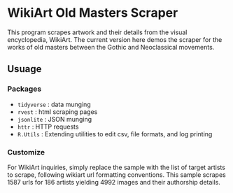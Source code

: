# WikiArt Old Masters Scraper
This program scrapes artwork and their details from the visual encyclopedia, WikiArt. 
The current version here demos the scraper for the works of old masters between the Gothic and Neoclassical movements.

## Usuage

### Packages
- `tidyverse` : data munging
- `rvest`     : html scraping pages
- `jsonlite`  : JSON munging
- `httr`      : HTTP requests
- `R.Utils`   : Extending utilities to edit csv, file formats, and log printing

### Customize
For WikiArt inquiries, simply replace the sample with the list of target artists to scrape, following wikiart url formatting conventions.
This sample scrapes 1587 urls for 186 artists yielding 4992 images and their authorship details.


